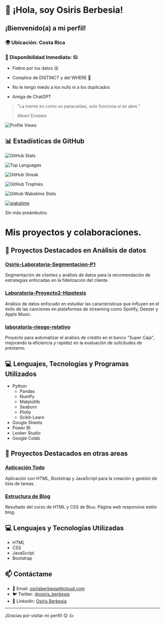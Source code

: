 # 👋 ¡Hola, soy Osiris Berbesia!



## ¡Bienvenido(a) a mi perfil!

### 🌍 Ubicación: Costa Rica
### 💼 Disponibilidad Inmediata: Si



* Fiebre por los datos 😜

* Complice de DISTINCT y del WHERE 🤝

* No le tengo miedo a los nulls ni a los duplicados

* Amiga de ChatGPT



>
> "La mente es como un paracaídas, solo funciona si se abre."
> 
> Albert Einstein

![Profile Views](https://komarev.com/ghpvc/?username=osirisberbesia&color=FF00FF&style=flat)


## 📊 Estadísticas de GitHub

![GitHub Stats](https://github-readme-stats.vercel.app/api?username=osirisberbesia&theme=radical&show_icons=true&bg_color=000000&title_color=FF00FF&text_color=00FFFF&icon_color=FFFF00)

![Top Languages](https://github-readme-stats.vercel.app/api/top-langs/?username=osirisberbesia&theme=radical&layout=compact&bg_color=000000&title_color=FF00FF&text_color=00FFFF&icon_color=FFFF00)

![GitHub Streak](https://github-readme-streak-stats.herokuapp.com/?user=osirisberbesia&theme=radical&background=000000&border=FF00FF&stroke=00FFFF&fire=FFFF00&ring=FFFF00)

![GitHub Trophies](https://github-profile-trophy.vercel.app/?username=osirisberbesia&theme=radical&background=000000&title=FF00FF&text=00FFFF&icon=FFFF00)

![Github Wakatime Stats](https://github-readme-stats.vercel.app/api/wakatime/?username=021ecccf-3437-498b-b624-e6bf233003dc&layout=compact&theme=default&link=https://www.github.com/osirisberbesia/)

[![wakatime](https://wakatime.com/badge/user/021ecccf-3437-498b-b624-e6bf233003dc.svg)](https://wakatime.com/@021ecccf-3437-498b-b624-e6bf233003dc)


Sin más preámbulos:


# Mis proyectos y colaboraciones. 



## 🚀 Proyectos Destacados en Análisis de datos

### [Osiris-Laboratoria-Segmentacion-P1](https://github.com/osirisberbesia/Osiris-Laboratoria-Segmentacion-P1)
Segmentación de clientes y análisis de datos para la recomendación de estrategias enfocadas en la fidelización del cliente.

### [Laboratoria-Proyecto2-Hipotesis](https://github.com/osirisberbesia/Laboratoria-Proyecto2-Hipotesis)
Análisis de datos enfocado en estudiar las características que influyen en el éxito de las canciones en plataformas de streaming como Spotify, Deezer y Apple Music.

### [laboratoria-riesgo-relativo](https://github.com/osirisberbesia/laboratoria-riesgo-relativo)
Proyecto para automatizar el análisis de crédito en el banco "Super Caja", mejorando la eficiencia y rapidez en la evaluación de solicitudes de préstamo.

## 💻 Lenguajes, Tecnologías y Programas Utilizados
- Python
  - Pandas  
  - NumPy
  - Matplotlib
  - Seaborn
  - Plotly
  - Scikit-Learn
- Google Sheets
- Power BI
- Looker Studio
- Google Colab

## 🚀 Proyectos Destacados en otras areas

### [Aplicación Todo](https://github.com/osirisberbesia/app_todo_basic)
Aplicación con HTML, Bootstrap y JavaScript para la creación y gestión de lista de tareas.

### [Estructura de Blog](https://github.com/osirisberbesia/blog_structure)
Resultado del curso de HTML y CSS de Bluu. Página web responsive estilo blog.

## 💻 Lenguajes y Tecnologías Utilizadas
- HTML
- CSS
- JavaScript
- Bootstrap

## 📫 Contáctame
- 📧 Email: [osirisberbesia@icloud.com](mailto:osirisberbesia@icloud.com)
- 🐦 Twitter: [@osiris_berbesia](https://twitter.com/osirisberbesia)
- 💼 LinkedIn: [Osiris Berbesia](https://linkedin.com/in/osirisberbesia)

---

¡Gracias por visitar mi perfil! 😊 👍
